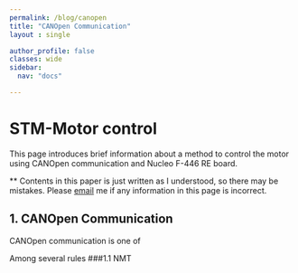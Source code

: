 ```yaml
---
permalink: /blog/canopen
title: "CANOpen Communication"
layout : single

author_profile: false
classes: wide
sidebar:
  nav: "docs"

---
```

# STM-Motor control
 
This page introduces brief information about a method to control the motor using CANOpen communication and Nucleo F-446 RE board. 

** Contents in this paper is just written as I understood, so there may be mistakes. Please [email][email] me if any information in this page is incorrect. 

## 1. CANOpen Communication   
CANOpen communication is one of 

Among several rules 
###1.1 NMT

[email]: mailto:kbc19901207@gmail.com